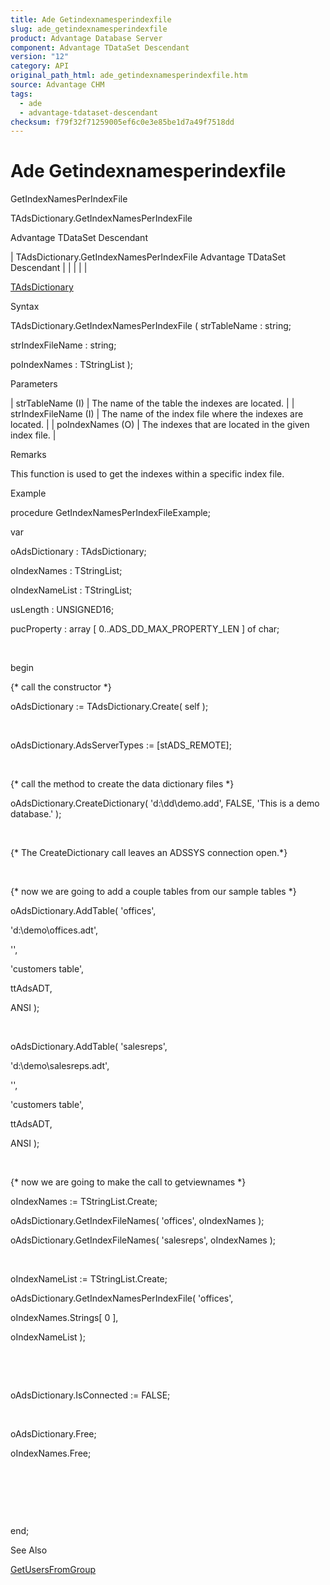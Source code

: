 ```yaml
---
title: Ade Getindexnamesperindexfile
slug: ade_getindexnamesperindexfile
product: Advantage Database Server
component: Advantage TDataSet Descendant
version: "12"
category: API
original_path_html: ade_getindexnamesperindexfile.htm
source: Advantage CHM
tags:
  - ade
  - advantage-tdataset-descendant
checksum: f79f32f71259005ef6c0e3e85be1d7a49f7518dd
---
```


# Ade Getindexnamesperindexfile

GetIndexNamesPerIndexFile

TAdsDictionary.GetIndexNamesPerIndexFile

Advantage TDataSet Descendant

| TAdsDictionary.GetIndexNamesPerIndexFile  Advantage TDataSet Descendant |  |  |  |  |

[TAdsDictionary](ade_tadsdictionary.md)

Syntax

TAdsDictionary.GetIndexNamesPerIndexFile ( strTableName : string;

strIndexFileName : string;

poIndexNames : TStringList );

Parameters

| strTableName (I) | The name of the table the indexes are located. |
| strIndexFileName (I) | The name of the index file where the indexes are located. |
| poIndexNames (O) | The indexes that are located in the given index file. |

Remarks

This function is used to get the indexes within a specific index file.

Example

procedure GetIndexNamesPerIndexFileExample;

var

oAdsDictionary : TAdsDictionary;

oIndexNames : TStringList;

oIndexNameList : TStringList;

usLength : UNSIGNED16;

pucProperty : array [ 0..ADS\_DD\_MAX\_PROPERTY\_LEN ] of char;

 

begin

{\* call the constructor \*}

oAdsDictionary := TAdsDictionary.Create( self );

 

oAdsDictionary.AdsServerTypes := [stADS\_REMOTE];

 

{\* call the method to create the data dictionary files \*}

oAdsDictionary.CreateDictionary( 'd:\dd\demo.add', FALSE, 'This is a demo database.' );

 

{\* The CreateDictionary call leaves an ADSSYS connection open.\*}

 

{\* now we are going to add a couple tables from our sample tables \*}

oAdsDictionary.AddTable( 'offices',

'd:\demo\offices.adt',

'',

'customers table',

ttAdsADT,

ANSI );

 

oAdsDictionary.AddTable( 'salesreps',

'd:\demo\salesreps.adt',

'',

'customers table',

ttAdsADT,

ANSI );

 

{\* now we are going to make the call to getviewnames \*}

oIndexNames := TStringList.Create;

oAdsDictionary.GetIndexFileNames( 'offices', oIndexNames );

oAdsDictionary.GetIndexFileNames( 'salesreps', oIndexNames );

 

oIndexNameList := TStringList.Create;

oAdsDictionary.GetIndexNamesPerIndexFile( 'offices',

oIndexNames.Strings[ 0 ],

oIndexNameList );

 

 

oAdsDictionary.IsConnected := FALSE;

 

oAdsDictionary.Free;

oIndexNames.Free;

 

 

 

end;

See Also

[GetUsersFromGroup](ade_getusersfromgroup.md)
